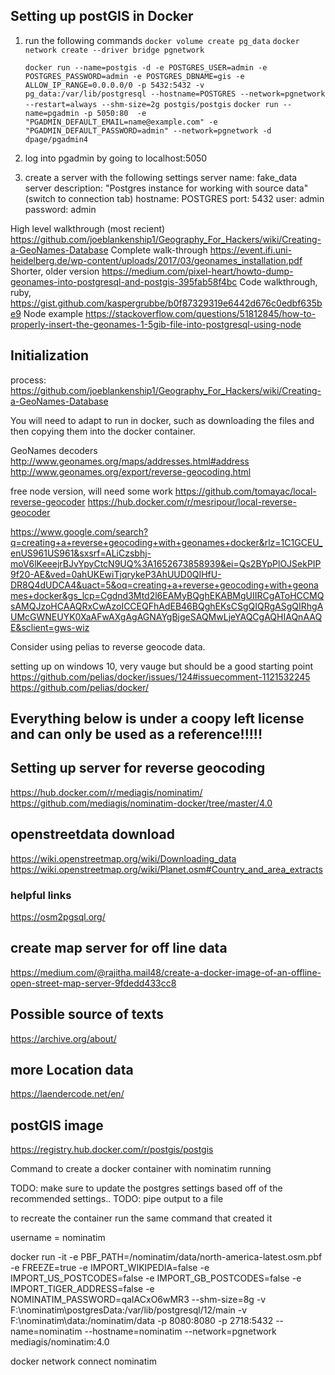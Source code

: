 ## Setting up postGIS in Docker

1. run the following commands
	`docker volume create pg_data`
	`docker network create --driver bridge pgnetwork`

	`docker run --name=postgis -d -e POSTGRES_USER=admin -e POSTGRES_PASSWORD=admin -e POSTGRES_DBNAME=gis -e ALLOW_IP_RANGE=0.0.0.0/0 -p 5432:5432 -v pg_data:/var/lib/postgresql --hostname=POSTGRES --network=pgnetwork --restart=always --shm-size=2g postgis/postgis`
	`docker run --name=pgadmin -p 5050:80  -e "PGADMIN_DEFAULT_EMAIL=name@example.com" -e "PGADMIN_DEFAULT_PASSWORD=admin" --network=pgnetwork -d dpage/pgadmin4`
2. log into pgadmin by going to localhost:5050
3. create a server with the following settings
	server name:		fake_data
	server description:	"Postgres instance for working with source data"
	(switch to connection tab)
	hostname:	POSTGRES
	port:		5432
	user:		admin
	password:	admin



High level walkthrough (most recient) https://github.com/joeblankenship1/Geography_For_Hackers/wiki/Creating-a-GeoNames-Database
Complete walk-through https://event.ifi.uni-heidelberg.de/wp-content/uploads/2017/03/geonames_installation.pdf
Shorter, older version https://medium.com/pixel-heart/howto-dump-geonames-into-postgresql-and-postgis-395fab58f4bc
Code walkthrough, ruby, https://gist.github.com/kaspergrubbe/b0f87329319e6442d676c0edbf635be9
Node example https://stackoverflow.com/questions/51812845/how-to-properly-insert-the-geonames-1-5gib-file-into-postgresql-using-node



## Initialization

process: https://github.com/joeblankenship1/Geography_For_Hackers/wiki/Creating-a-GeoNames-Database

You will need to adapt to run in docker, such as downloading the files and then copying them into the docker container.

GeoNames decoders
http://www.geonames.org/maps/addresses.html#address
http://www.geonames.org/export/reverse-geocoding.html

free node version, will need some work
https://github.com/tomayac/local-reverse-geocoder
https://hub.docker.com/r/mesripour/local-reverse-geocoder


https://www.google.com/search?q=creating+a+reverse+geocoding+with+geonames+docker&rlz=1C1GCEU_enUS961US961&sxsrf=ALiCzsbhj-moV6lKeeejrBJvYpyCtcN9UQ%3A1652673858939&ei=Qs2BYpPlOJSekPIP9f20-AE&ved=0ahUKEwiTjqrykeP3AhUUD0QIHfU-DR8Q4dUDCA4&uact=5&oq=creating+a+reverse+geocoding+with+geonames+docker&gs_lcp=Cgdnd3Mtd2l6EAMyBQghEKABMgUIIRCgAToHCCMQsAMQJzoHCAAQRxCwAzoICCEQFhAdEB46BQghEKsCSgQIQRgASgQIRhgAUMcGWNEUYK0XaAFwAXgAgAGNAYgBjgeSAQMwLjeYAQCgAQHIAQnAAQE&sclient=gws-wiz






Consider using pelias to reverse geocode data.

setting up on windows 10, very vauge but should be a good starting point
https://github.com/pelias/docker/issues/124#issuecomment-1121532245
https://github.com/pelias/docker/




Everything below is under a coopy left license and can only be used as a reference!!!!!
--------------------------------------------------------------------------------------------------------

## Setting up server for reverse geocoding
https://hub.docker.com/r/mediagis/nominatim/
https://github.com/mediagis/nominatim-docker/tree/master/4.0

## openstreetdata download
https://wiki.openstreetmap.org/wiki/Downloading_data
https://wiki.openstreetmap.org/wiki/Planet.osm#Country_and_area_extracts



### helpful links
https://osm2pgsql.org/

## create map server for off line data
https://medium.com/@rajitha.mail48/create-a-docker-image-of-an-offline-open-street-map-server-9fdedd433cc8




## Possible source of texts
https://archive.org/about/


## more Location data
https://laendercode.net/en/

## postGIS image
https://registry.hub.docker.com/r/postgis/postgis



Command to create a docker container with nominatim running

TODO: make sure to update the postgres settings based off of the recommended settings..
TODO: pipe output to a file

to recreate the container run the same command that created it

username = nominatim

docker run -it -e PBF_PATH=/nominatim/data/north-america-latest.osm.pbf -e FREEZE=true -e IMPORT_WIKIPEDIA=false -e IMPORT_US_POSTCODES=false -e IMPORT_GB_POSTCODES=false -e IMPORT_TIGER_ADDRESS=false -e NOMINATIM_PASSWORD=qaIACxO6wMR3 --shm-size=8g -v F:\nominatim\postgresData:/var/lib/postgresql/12/main -v F:\nominatim\data:/nominatim/data -p 8080:8080 -p 2718:5432 --name=nominatim --hostname=nominatim --network=pgnetwork mediagis/nominatim:4.0

docker network connect nominatim 